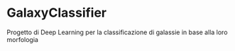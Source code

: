 # GalaxyClassifier
Progetto di Deep Learning per la classificazione di galassie in base alla loro morfologia
